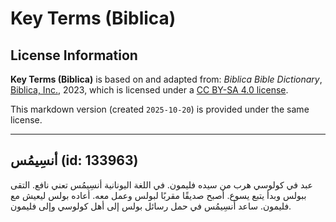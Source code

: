 # Key Terms (Biblica)

## License Information

**Key Terms (Biblica)** is based on and adapted from: _Biblica Bible Dictionary_, [Biblica, Inc.](https://www.biblica.com/), 2023, which is licensed under a [CC BY-SA 4.0 license](https://creativecommons.org/licenses/by-sa/4.0/legalcode.en).

This markdown version (created `2025-10-20`) is provided under the same license.



--------------------------------

## أنسِيمُس (id: 133963)

عبد في كولوسي هرب من سيده فليمون. في اللغة اليونانية أنسِيمُس تعني نافع. التقى ببولس وبدأ يتبع يسوع. أصبح صديقًا مقربًا لبولس وعمل معه. أعاده بولس ليعيش مع فليمون. ساعد أنسِيمُس في حمل رسائل بولس إلى أهل كولوسي وإلى فليمون.


